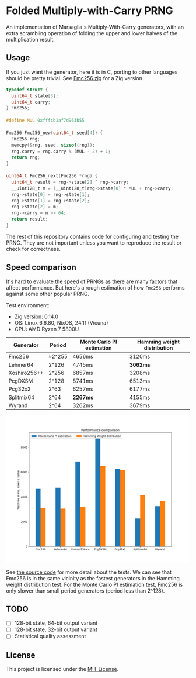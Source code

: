# Folded Multiply-with-Carry PRNG

An implementation of Marsaglia's Multiply-With-Carry generators, with an extra
scrambling operation of folding the upper and lower halves of the
multiplication result.

## Usage

If you just want the generator, here it is in C, porting to other languages
should be pretty trivial. See [Fmc256.zig](src/Fmc256.zig) for a Zig version.

```c
typedef struct {
  uint64_t state[3];
  uint64_t carry;
} Fmc256;

#define MUL 0xfffcb1af7d963b55

Fmc256 Fmc256_new(uint64_t seed[4]) {
  Fmc256 rng;
  memcpy(&rng, seed, sizeof(rng));
  rng.carry = rng.carry % (MUL - 2) + 1;
  return rng;
}

uint64_t Fmc256_next(Fmc256 *rng) {
  uint64_t result = rng->state[2] ^ rng->carry;
  __uint128_t m = (__uint128_t)rng->state[0] * MUL + rng->carry;
  rng->state[0] = rng->state[1];
  rng->state[1] = rng->state[2];
  rng->state[2] = m;
  rng->carry = m >> 64;
  return result;
}
```

The rest of this repository contains code for configuring and testing the PRNG.
They are not important unless you want to reproduce the result or check for
correctness.

## Speed comparison

It's hard to evaluate the speed of PRNGs as there are many factors that affect
performance. But here's a rough estimation of how `Fmc256` performs against
some other popular PRNG.

Test environment:
- Zig version: 0.14.0
- OS: Linux 6.6.80, NixOS, 24.11 (Vicuna)
- CPU: AMD Ryzen 7 5800U

| Generator    | Period  | Monte Carlo PI estimation | Hamming weight distribution |
| ------------ | ------- | ------------------------- | --------------------------- |
| Fmc256       | ≈2^255  | 4656ms                    | 3120ms                      |
| Lehmer64     | 2^126   | 4745ms                    | **3062ms**                  |
| Xoshiro256++ | 2^256   | 6857ms                    | 3208ms                      |
| PcgDXSM      | 2^128   | 8741ms                    | 6513ms                      |
| Pcg32x2      | 2^63    | 6257ms                    | 6177ms                      |
| Splitmix64   | 2^64    | **2267ms**                | 4155ms                      |
| Wyrand       | 2^64    | 3262ms                    | 3679ms                      |

![](charts/speed.svg)

See [the source code](src/speed-test.zig) for more detail about the tests. We
can see that Fmc256 is in the same vicinity as the fastest generators in the
Hamming weight distribution test. For the Monte Carlo PI estimation test,
Fmc256 is only slower than small period generators (period less than 2^128).

## TODO

- [ ] 128-bit state, 64-bit output variant
- [ ] 128-bit state, 32-bit output variant
- [ ] Statistical quality assessment

## License

This project is licensed under the [MIT License](LICENCE).

